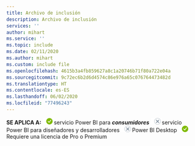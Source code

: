 ```yaml
---
title: Archivo de inclusión
description: Archivo de inclusión
services: ''
author: mihart
ms.service: ''
ms.topic: include
ms.date: 02/11/2020
ms.author: mihart
ms.custom: include file
ms.openlocfilehash: 4615b3a4fb859627a8c1a20746b71f80a722e04a
ms.sourcegitcommit: 9c72ec6b2d6d4574c86e976a65c076764473482d
ms.translationtype: HT
ms.contentlocale: es-ES
ms.lasthandoff: 06/02/2020
ms.locfileid: "77496243"
---
```

<Token>**SE APLICA A:** ![sí](media/yes.png)servicio Power BI para ***consumidores*** ![no](media/no.png)servicio Power BI para diseñadores y desarrolladores ![no](media/no.png)Power BI Desktop ![sí](media/yes.png)Requiere una licencia de Pro o Premium </Token>